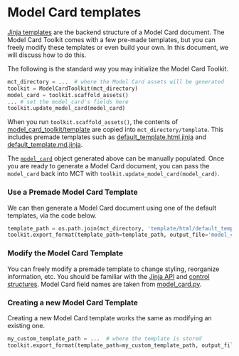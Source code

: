 # Model Card templates

[Jinja templates](https://jinja.palletsprojects.com/) are the backend structure of a Model Card document. The Model Card Toolkit comes with a few pre-made templates, but you can freely modify these templates or even build your own. In this document, we will discuss how to do this.

The following is the standard way you may initialize the Model Card Toolkit.

```py
mct_directory = ...  # where the Model Card assets will be generated
toolkit = ModelCardToolkit(mct_directory)
model_card = toolkit.scaffold_assets()
... # set the model_card's fields here
toolkit.update_model_card(model_card)
```

When you run `toolkit.scaffold_assets()`, the contents of [model_card_toolkit/template](https://github.com/tensorflow/model-card-toolkit/tree/main/model_card_toolkit/template) are copied into `mct_directory/template`. This includes premade templates such as [default_template.html.jinja](https://github.com/tensorflow/model-card-toolkit/blob/main/model_card_toolkit/template/html/default_template.html.jinja) and [default_template.md.jinja](https://github.com/tensorflow/model-card-toolkit/blob/main/model_card_toolkit/template/md/default_template.md.jinja).

The
[`model_card`](https://www.tensorflow.org/responsible_ai/model_card_toolkit/api_docs/python/model_card_toolkit/ModelCard)
object generated above can be manually populated. Once you are ready to generate
a Model Card document, you can pass the `model_card` back into MCT with
`toolkit.update_model_card(model_card)`.

### Use a Premade Model Card Template

We can then generate a Model Card document using one of the default templates, via the code below.

```py
template_path = os.path.join(mct_directory, 'template/html/default_template.html.jinja')
toolkit.export_format(template_path=template_path, output_file='model_card.html')
```

### Modify the Model Card Template

You can freely modify a premade template to change styling, reorganize information, etc. You should be familiar with the [Jinja API](https://jinja.palletsprojects.com/en/2.11.x/api/) and [control structures](https://jinja.palletsprojects.com/en/2.11.x/templates/#list-of-control-structures). Model Card field names are taken from [model_card.py](https://github.com/tensorflow/model-card-toolkit/blob/main/model_card_toolkit/model_card.py).

### Creating a new Model Card Template

Creating a new Model Card template works the same as modifying an existing one.

```py
my_custom_template_path = ...  # where the template is stored
toolkit.export_format(template_path=my_custom_template_path, output_file'model_card.html')  # generate the final Model Card
```
